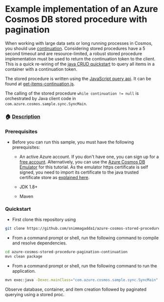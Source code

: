 # Example implementation of an Azure Cosmos DB stored procedure with pagination

When working with large data sets or long running processes in Cosmos, you should use [continuation](https://learn.microsoft.com/en-us/azure/cosmos-db/nosql/query/pagination). Considering stored procedures have a 5 second timeout and are resource-limited, a robust stored procedure implementation must be used to return the continuation token to the client. This is a quick re-wiring of the [java CRUD quickstart](https://github.com/Azure-Samples/azure-cosmos-java-sql-api-samples/blob/main/src/main/java/com/azure/cosmos/examples/crudquickstart/sync/SampleCRUDQuickstart.java) to query all items in a container with a continuation token.

The stored procedure is written using the [JavaScript query api](https://learn.microsoft.com/en-us/azure/cosmos-db/nosql/javascript-query-api). It can be found at [get-items-continuation.js](./get-items-continuation.js).

The calling of the stored procedure `while continuation != null` is orchestrated by Java client code in `com.azure.cosmos.sample.sync.SyncMain`.

### 🏠 [Description](https://s11a.com/writing-a-cosmos-db-stored-procedure-with-continuation)

### Prerequisites

* Before you can run this sample, you must have the following prerequisites:

  * An active Azure account. If you don't have one, you can sign up for a [free account](https://azure.microsoft.com/free/). Alternatively, you can use the [Azure Cosmos DB Emulator](https://azure.microsoft.com/documentation/articles/documentdb-nosql-local-emulator) for this tutorial. As the emulator https certificate is self signed, you need to import its certificate to the java trusted certificate store as [explained here](https://docs.microsoft.com/azure/cosmos-db/local-emulator-export-ssl-certificates).

  * JDK 1.8+
  * Maven

### Quickstart

* First clone this repository using

```bash
git clone https://github.com/snimmagadda1/azure-cosmos-stored-procedure-pagination-continuation.git
```

* From a command prompt or shell, run the following command to compile and resolve dependencies.

```bash
cd azure-cosmos-stored-procedure-pagination-continuation
mvn clean package
```

* From a command prompt or shell, run the following command to run the application.

```bash
mvn exec:java -Dexec.mainClass="com.azure.cosmos.sample.sync.SyncMain"                                                    
```

Observe database, container, and item creation followed by paginated querying using a stored proc.
